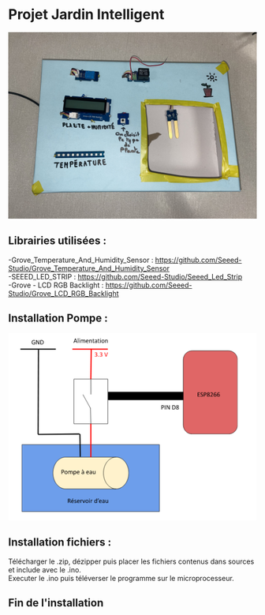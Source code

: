# Projet Jardin Intelligent
![jardin_intelligent](jardin_intelligent.jpeg)
## Librairies utilisées :
  -Grove_Temperature_And_Humidity_Sensor : https://github.com/Seeed-Studio/Grove_Temperature_And_Humidity_Sensor  
  -SEEED_LED_STRIP : https://github.com/Seeed-Studio/Seeed_Led_Strip  
  -Grove - LCD RGB Backlight : https://github.com/Seeed-Studio/Grove_LCD_RGB_Backlight
## Installation Pompe : 
![installation_Pompe](installation_Pompe.png)
## Installation fichiers :  
Télécharger le .zip, dézipper puis placer les fichiers contenus dans sources et include avec le .ino.  
Executer le .ino puis téléverser le programme sur le microprocesseur.

## Fin de l'installation
